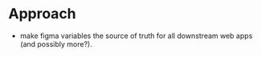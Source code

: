 # Approach
- make figma variables the source of truth for all downstream web apps (and possibly more?).
